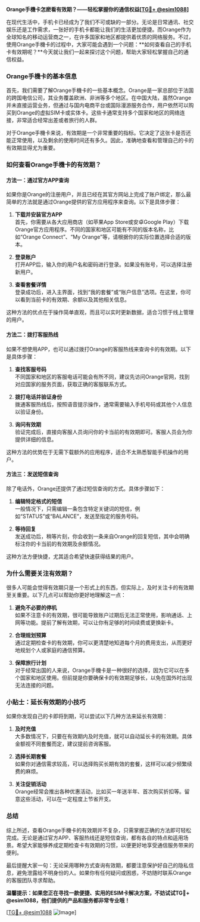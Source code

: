 **Orange手機卡怎麽看有效期？——轻松掌握你的通信权益[[TG💪+ @esim1088](https://t.me/s/esim1088)]**

在现代生活中，手机卡已经成为了我们不可或缺的一部分。无论是日常通讯、社交娱乐还是工作需求，一张好的手机卡都能让我们的生活更加便捷。而Orange作为全球知名的移动运营商之一，在许多国家和地区都提供着优质的网络服务。不过，使用Orange手機卡的过程中，大家可能会遇到一个问题：**如何查看自己的手机卡有效期呢？**今天就让我们一起来探讨这个问题，帮助大家轻松掌握自己的通信权益。

### Orange手機卡的基本信息

首先，我们需要了解Orange手機卡的一些基本概念。Orange是一家总部位于法国的跨国电信公司，其业务覆盖欧洲、非洲等多个地区。在中国大陆，虽然Orange并未直接运营业务，但通过与国内电商平台或国际漫游服务合作，用户依然可以购买到Orange的虚拟SIM卡或实体卡。这些卡通常支持多个国家和地区的网络连接，非常适合经常出差或者旅行的人群。

对于Orange手機卡来说，有效期是一个非常重要的指标。它决定了这张卡是否还能正常使用，以及剩余的使用时间还有多久。因此，准确地查看和管理自己的卡的有效期显得尤为重要。

### 如何查看Orange手機卡的有效期？

#### 方法一：通过官方APP查询

如果你是Orange的注册用户，并且已经在其官方网站上完成了账户绑定，那么最简单的方法就是通过Orange提供的官方应用程序来查询。以下是具体步骤：

1. **下载并安装官方APP**  
   首先，你需要从各大应用商店（如苹果App Store或安卓Google Play）下载Orange官方应用程序。不同的国家和地区可能有不同的版本名称，比如“Orange Connect”、“My Orange”等，请根据你的实际位置选择合适的版本。

2. **登录账户**  
   打开APP后，输入你的用户名和密码进行登录。如果没有账号，可以选择注册新用户。

3. **查看套餐详情**  
   登录成功后，进入主界面，找到“我的套餐”或“账户信息”选项。在这里，你可以看到当前卡的有效期、余额以及其他相关信息。

这种方法的优点在于操作简单直观，而且可以实时更新数据，适合习惯于线上管理的用户。

#### 方法二：拨打客服热线

如果不想使用APP，也可以通过拨打Orange的客服热线来查询卡的有效期。以下是具体步骤：

1. **查找客服号码**  
   不同国家和地区的客服电话可能会有所不同，建议先访问Orange官网，找到对应国家的服务页面，获取正确的客服联系方式。

2. **拨打电话并验证身份**  
   拨通客服热线后，按照语音提示操作，通常需要输入手机号码或其他个人信息以验证身份。

3. **询问有效期**  
   验证完成后，直接向客服人员询问你的卡当前的有效期即可。客服人员会为你提供详细的信息。

这种方法的优势在于无需下载额外的应用程序，适合不太熟悉智能手机操作的用户。

#### 方法三：发送短信查询

除了电话外，Orange还提供了通过短信查询的方式。具体步骤如下：

1. **编辑特定格式的短信**  
   一般情况下，只需编辑一条包含特定关键词的短信，例如“STATUS”或“BALANCE”，发送至指定的服务号码。

2. **等待回复**  
   发送成功后，稍等片刻，你会收到一条来自Orange的回复短信，其中会明确标注你的卡当前的有效期及余额情况。

这种方法方便快捷，尤其适合希望快速获得结果的用户。

### 为什么需要关注有效期？

很多人可能会觉得有效期只是一个形式上的东西，但实际上，及时关注卡的有效期至关重要。以下几点可以帮助你更好地理解这一点：

1. **避免不必要的停机**  
   如果不注意卡的有效期，很可能导致账户过期后无法正常使用，影响通话、上网等功能。提前了解有效期，可以让你有足够的时间续费或更换新卡。

2. **合理规划预算**  
   通过定期检查卡的有效期，你可以更清楚地知道每个月的费用支出，从而更好地规划个人或家庭的通信预算。

3. **保障旅行计划**  
   对于经常出国的人来说，Orange手機卡是一种很好的选择，因为它可以在多个国家和地区使用。但前提是你要确保卡的有效期足够长，以免在国外时出现无法连接的问题。

### 小贴士：延长有效期的小技巧

如果你发现自己的卡即将到期，可以尝试以下几种方法来延长有效期：

1. **及时充值**  
   大多数情况下，只要在有效期内及时充值，就可以自动延长卡的有效期。具体金额视不同套餐而定，建议提前咨询客服。

2. **选择长期套餐**  
   如果你对通信需求较高，可以选择购买长期有效的套餐，这样可以减少频繁续费的麻烦。

3. **关注促销活动**  
   Orange经常会推出各种优惠活动，比如买一年送半年、首次购买折扣等。留意这些活动，可以在一定程度上节省开支。

### 总结

综上所述，查看Orange手機卡的有效期并不复杂，只需掌握正确的方法即可轻松完成。无论是通过官方APP、客服热线还是短信查询，都有各自的特点和适用场景。希望大家能够养成定期检查卡有效期的习惯，以便更好地享受通信服务带来的便利。

最后提醒大家一句：无论采用哪种方式查询有效期，都要注意保护好自己的隐私信息，避免泄露给不明身份的人。如果你有任何疑问或困惑，不妨随时联系Orange的客服团队寻求帮助。

**温馨提示：如果您正在寻找一款便捷、实用的ESIM卡解决方案，不妨试试TG💪+ @esim1088，他们提供的产品和服务都非常专业哦！**

[[TG💪+ @esim1088](https://t.me/s/esim1088) ![Image](https://i.postimg.cc/4NQfJmqS/Snipaste-2025-05-13-00-14-12.png)]